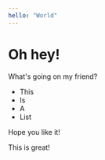 ```yaml
---
hello: "World"
---
```


# Oh hey!

What's going on my friend?

- This
- Is
- A
- List

Hope you like it!

This is great!
